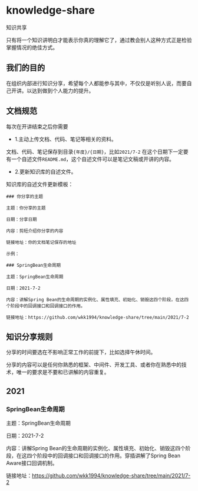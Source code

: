 # knowledge-share

知识共享

只有将一个知识讲明白才能表示你真的理解它了，通过教会别人这种方式正是检验掌握情况的绝佳方式。

## 我们的目的

在组织内部进行知识分享，希望每个人都能参与其中，不仅仅是听别人说，而要自己开讲。以达到做到个人能力的提升。

## 文档规范

每次在开讲结束之后你需要

* 1.主动上传文档、代码、笔记等相关的资料。

文档、代码、笔记保存到目录`{年度}/{日期}`，比如`2021/7-2`
在这个日期下一定要有一个自述文件`README.md`，这个自述文件可以是笔记文稿或开讲的内容。

* 2.更新知识库的自述文件。

知识库的自述文件更新模板：

```text
### 你分享的主题

主题：你分享的主题

日期：分享日期

内容：剪短介绍你分享的内容

链接地址：你的文档笔记保存的地址

示例：

### SpringBean生命周期

主题：SpringBean生命周期

日期：2021-7-2

内容：讲解Spring Bean的生命周期的实例化、属性填充、初始化、销毁这四个阶段，在这四个阶段中的回调接口和回调接口的作用。

链接地址：https://github.com/wkk1994/knowledge-share/tree/main/2021/7-2

```

## 知识分享规则

分享的时间要选在不影响正常工作的前提下，比如选择午休时间。

分享的内容可以是任何你熟悉的框架、中间件、开发工具、或者你在熟悉中的技术，唯一的要求是不要和已讲解的内容重复。

## 2021

### SpringBean生命周期

主题：SpringBean生命周期

日期：2021-7-2

内容：讲解Spring Bean的生命周期的实例化、属性填充、初始化、销毁这四个阶段，在这四个阶段中的回调接口和回调接口的作用。穿插讲解了Spring Bean Aware接口回调机制。

链接地址：https://github.com/wkk1994/knowledge-share/tree/main/2021/7-2

